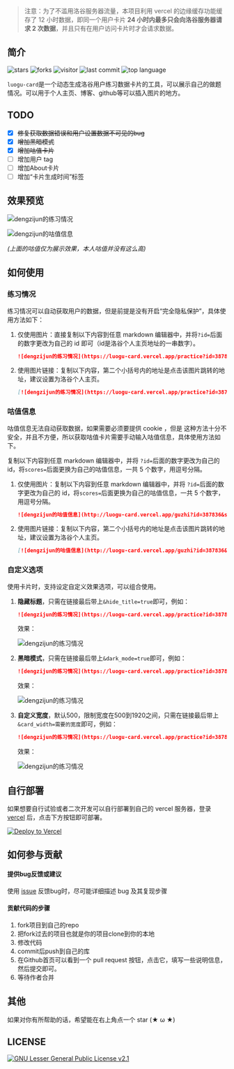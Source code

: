 > 注意：为了不滥用洛谷服务器流量，本项目利用 vercel 的边缘缓存功能缓存了 12 小时数据，即同一个用户卡片 **24 小时内最多只会向洛谷服务器请求 2 次数据**，并且只有在用户访问卡片时才会请求数据。
## 简介

![stars](https://badgen.net/github/stars/cyrxdzj/luogu-card?cache=600)
![forks](https://badgen.net/github/forks/cyrxdzj/luogu-card?cache=600)
![visitor](https://visitor-badge.laobi.icu/badge?page_id=luogu-card)
![last commit](https://badgen.net/github/last-commit/cyrxdzj/luogu-card?cache=600)
![top language](https://img.shields.io/github/languages/top/cyrxdzj/luogu-card)

`luogu-card`是一个动态生成洛谷用户练习数据卡片的工具，可以展示自己的做题情况。可以用于个人主页、博客、github等可以插入图片的地方。

## TODO

- [x] ~~修复获取数据错误和用户设置数据不可见的bug~~
- [x] ~~增加黑暗模式~~
- [x] ~~增加咕值卡片~~
- [ ] 增加用户 tag
- [ ] 增加About卡片
- [ ] 增加“卡片生成时间”标签

## 效果预览

![dengzijun的练习情况](https://luogu-card.vercel.app/practice?id=387836)

![dengzijun的咕值信息](https://luogu-card.vercel.app/guzhi?id=387836&scores=100,65,45,15,0)

*(上面的咕值仅为展示效果，本人咕值并没有这么高)*

## 如何使用

### 练习情况

练习情况可以自动获取用户的数据，但是前提是没有开启“完全隐私保护”，具体使用方法如下：

1. 仅使用图片：直接复制以下内容到任意 markdown 编辑器中，并将`?id=`后面的数字更改为自己的 id 即可（id是洛谷个人主页地址的一串数字）。

   ```markdown
   ![dengzijun的练习情况](https://luogu-card.vercel.app/practice?id=387836)
   ```

2. 使用图片链接：复制以下内容，第二个小括号内的地址是点击该图片跳转的地址，建议设置为洛谷个人主页。

   ```markdown
   [![dengzijun的练习情况](https://luogu-card.vercel.app/practice?id=387836)](https://github.com/cyrxdzj/luogu-card)
   ```

### 咕值信息

咕值信息无法自动获取数据，如果需要必须要提供 cookie ，但是 这种方法十分不安全，并且不方便，所以获取咕值卡片需要手动输入咕值信息，具体使用方法如下。

复制以下内容到任意 markdown 编辑器中，并将 `?id=`后面的数字更改为自己的 id，将`scores=`后面更换为自己的咕值信息，一共 5 个数字，用逗号分隔。

1. 仅使用图片：复制以下内容到任意 markdown 编辑器中，并将 `?id=`后面的数字更改为自己的 id，将`scores=`后面更换为自己的咕值信息，一共 5 个数字，用逗号分隔。

   ```markdown
   ![dengzijun的咕值信息](http://luogu-card.vercel.app/guzhi?id=387836&scores=100,65,45,15,0)
   ```
   
2. 使用图片链接：复制以下内容，第二个小括号内的地址是点击该图片跳转的地址，建议设置为洛谷个人主页。
   ```markdown
   [![dengzijun的咕值信息](http://luogu-card.vercel.app/guzhi?id=387836&scores=100,65,45,15,0)](https://github.com/cyrxdzj/luogu-card)
   ```
   


### 自定义选项

使用卡片时，支持设定自定义效果选项，可以组合使用。

1. **隐藏标题**，只需在链接最后带上`&hide_title=true`即可，例如：

   ```markdown
   ![dengzijun的练习情况](https://luogu-card.vercel.app/practice?id=387836&hide_title=true)
   ```

   效果：

   ![dengzijun的练习情况](https://luogu-card.vercel.app/practice?id=387836&hide_title=1)

2. **黑暗模式**，只需在链接最后带上`&dark_mode=true`即可，例如：

   ```markdown
   ![dengzijun的练习情况](https://luogu-card.vercel.app/practice?id=387836&dark_mode=true)
   ```

   效果：

   ![dengzijun的练习情况](https://luogu-card.vercel.app/practice?id=387836&dark_mode=1)
3. **自定义宽度**，默认500，限制宽度在500到1920之间，只需在链接最后带上`&card_width=需要的宽度`即可，例如：

   ```markdown
   ![dengzijun的练习情况](https://luogu-card.vercel.app/practice?id=387836&card_width=750)
   ```

   效果：

   ![dengzijun的练习情况](https://luogu-card.vercel.app/practice?id=387836&card_width=750)
   

## 自行部署

如果想要自行试验或者二次开发可以自行部署到自己的 vercel 服务器，登录 [vercel](https://vercel.com/) 后，点击下方按钮即可部署。

[![Deploy to Vercel](https://vercel.com/button)](https://vercel.com/import/project?template=https://github.com/cyrxdzj/luogu-card)

## 如何参与贡献

#### 提供bug反馈或建议

使用 [issue](https://github.com/cyrxdzj/luogu-card/issues) 反馈bug时，尽可能详细描述 bug 及其复现步骤

#### 贡献代码的步骤

1. fork项目到自己的repo
2. 把fork过去的项目也就是你的项目clone到你的本地
3. 修改代码
4. commit后push到自己的库
5. 在Github首页可以看到一个 pull request 按钮，点击它，填写一些说明信息，然后提交即可。
6. 等待作者合并

## 其他

如果对你有所帮助的话，希望能在右上角点一个 star (★ ω ★)

## LICENSE

[![GNU Lesser General Public License v2.1](https://badgen.net/github/license/cyrxdzj/luogu-card)](https://github.com/cyrxdzj/luogu-card/blob/master/LICENSE)
